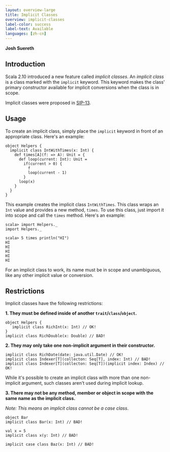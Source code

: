```yaml
---
layout: overview-large
title: Implicit Classes
overview: implicit-classes
label-color: success
label-text: Available
languages: [zh-cn]
---
```


**Josh Suereth**

## Introduction

Scala 2.10 introduced a new feature called *implicit classes*.  An *implicit class* is a class
marked with the `implicit` keyword.  This keyword makes the class' primary constructor available 
for implicit conversions when the class is in scope.

Implicit classes were proposed in [SIP-13](http://docs.scala-lang.org/sips/pending/implicit-classes.html).

## Usage

To create an implicit class, simply place the `implicit` keyword in front of an appropriate 
class.  Here's an example:

    object Helpers {
      implicit class IntWithTimes(x: Int) {
        def times[A](f: => A): Unit = {
          def loop(current: Int): Unit =
            if(current > 0) {
              f
              loop(current - 1)
            }
          loop(x)
        }
      }
    }

This example creates the implicit class `IntWithTimes`.  This class wraps an `Int` value and provides
a new method, `times`.   To use this class, just import it into scope and call the `times` method.
Here's an example:

    scala> import Helpers._
    import Helpers._
    
    scala> 5 times println("HI")
    HI
    HI
    HI
    HI
    HI

For an implicit class to work, its name must be in scope and unambiguous, like any other implicit
value or conversion.


## Restrictions

Implicit classes have the following restrictions:

**1. They must be defined inside of another `trait`/`class`/`object`.**


    object Helpers {
       implicit class RichInt(x: Int) // OK!
    }
    implicit class RichDouble(x: Double) // BAD!


**2. They may only take one non-implicit argument in their constructor.**

  
    implicit class RichDate(date: java.util.Date) // OK!
    implicit class Indexer[T](collecton: Seq[T], index: Int) // BAD!
    implicit class Indexer[T](collecton: Seq[T])(implicit index: Index) // OK!


While it's possible to create an implicit class with more than one non-implicit argument, such classes
aren't used during implicit lookup.

  
**3. There may not be any method, member or object in scope with the same name as the implicit class.** 

*Note: This means an implicit class cannot be a case class*.
  
    object Bar
    implicit class Bar(x: Int) // BAD!
    
    val x = 5
    implicit class x(y: Int) // BAD!
    
    implicit case class Baz(x: Int) // BAD!


